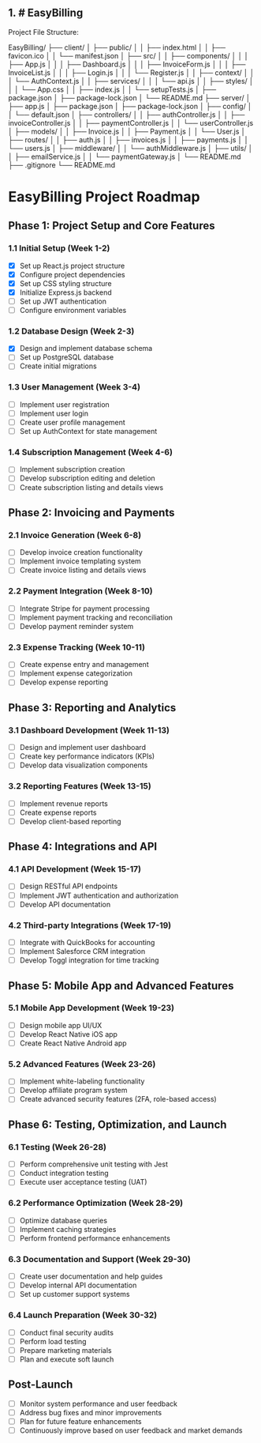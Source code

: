 
## 1. # EasyBilling 

Project File Structure:

EasyBilling/
├── client/
│   ├── public/
│   │   ├── index.html
│   │   ├── favicon.ico
│   │   └── manifest.json
│   ├── src/
│   │   ├── components/
│   │   │   ├── App.js
│   │   │   ├── Dashboard.js
│   │   │   ├── InvoiceForm.js
│   │   │   ├── InvoiceList.js
│   │   │   ├── Login.js
│   │   │   └── Register.js
│   │   ├── context/
│   │   │   └── AuthContext.js
│   │   ├── services/
│   │   │   └── api.js
│   │   ├── styles/
│   │   │   └── App.css
│   │   ├── index.js
│   │   └── setupTests.js
│   ├── package.json
│   ├── package-lock.json
│   └── README.md
├── server/
│   ├── app.js
│   ├── package.json
│   ├── package-lock.json
│   ├── config/
│   │   └── default.json
│   ├── controllers/
│   │   ├── authController.js
│   │   ├── invoiceController.js
│   │   ├── paymentController.js
│   │   └── userController.js
│   ├── models/
│   │   ├── Invoice.js
│   │   ├── Payment.js
│   │   └── User.js
│   ├── routes/
│   │   ├── auth.js
│   │   ├── invoices.js
│   │   ├── payments.js
│   │   └── users.js
│   ├── middleware/
│   │   └── authMiddleware.js
│   ├── utils/
│   │   ├── emailService.js
│   │   └── paymentGateway.js
│   └── README.md
├── .gitignore
└── README.md


# EasyBilling Project Roadmap

## Phase 1: Project Setup and Core Features

### 1.1 Initial Setup (Week 1-2)
- [x] Set up React.js project structure
- [x] Configure project dependencies
- [x] Set up CSS styling structure
- [x] Initialize Express.js backend
- [ ] Set up JWT authentication
- [ ] Configure environment variables

### 1.2 Database Design (Week 2-3)
- [x] Design and implement database schema
- [ ] Set up PostgreSQL database
- [ ] Create initial migrations

### 1.3 User Management (Week 3-4)
- [ ] Implement user registration
- [ ] Implement user login
- [ ] Create user profile management
- [ ] Set up AuthContext for state management

### 1.4 Subscription Management (Week 4-6)
- [ ] Implement subscription creation
- [ ] Develop subscription editing and deletion
- [ ] Create subscription listing and details views

## Phase 2: Invoicing and Payments

### 2.1 Invoice Generation (Week 6-8)
- [ ] Develop invoice creation functionality
- [ ] Implement invoice templating system
- [ ] Create invoice listing and details views

### 2.2 Payment Integration (Week 8-10)
- [ ] Integrate Stripe for payment processing
- [ ] Implement payment tracking and reconciliation
- [ ] Develop payment reminder system

### 2.3 Expense Tracking (Week 10-11)
- [ ] Create expense entry and management
- [ ] Implement expense categorization
- [ ] Develop expense reporting

## Phase 3: Reporting and Analytics

### 3.1 Dashboard Development (Week 11-13)
- [ ] Design and implement user dashboard
- [ ] Create key performance indicators (KPIs)
- [ ] Develop data visualization components

### 3.2 Reporting Features (Week 13-15)
- [ ] Implement revenue reports
- [ ] Create expense reports
- [ ] Develop client-based reporting

## Phase 4: Integrations and API

### 4.1 API Development (Week 15-17)
- [ ] Design RESTful API endpoints
- [ ] Implement JWT authentication and authorization
- [ ] Develop API documentation

### 4.2 Third-party Integrations (Week 17-19)
- [ ] Integrate with QuickBooks for accounting
- [ ] Implement Salesforce CRM integration
- [ ] Develop Toggl integration for time tracking

## Phase 5: Mobile App and Advanced Features

### 5.1 Mobile App Development (Week 19-23)
- [ ] Design mobile app UI/UX
- [ ] Develop React Native iOS app
- [ ] Create React Native Android app

### 5.2 Advanced Features (Week 23-26)
- [ ] Implement white-labeling functionality
- [ ] Develop affiliate program system
- [ ] Create advanced security features (2FA, role-based access)

## Phase 6: Testing, Optimization, and Launch

### 6.1 Testing (Week 26-28)
- [ ] Perform comprehensive unit testing with Jest
- [ ] Conduct integration testing
- [ ] Execute user acceptance testing (UAT)

### 6.2 Performance Optimization (Week 28-29)
- [ ] Optimize database queries
- [ ] Implement caching strategies
- [ ] Perform frontend performance enhancements

### 6.3 Documentation and Support (Week 29-30)
- [ ] Create user documentation and help guides
- [ ] Develop internal API documentation
- [ ] Set up customer support systems

### 6.4 Launch Preparation (Week 30-32)
- [ ] Conduct final security audits
- [ ] Perform load testing
- [ ] Prepare marketing materials
- [ ] Plan and execute soft launch

## Post-Launch

- [ ] Monitor system performance and user feedback
- [ ] Address bug fixes and minor improvements
- [ ] Plan for future feature enhancements
- [ ] Continuously improve based on user feedback and market demands